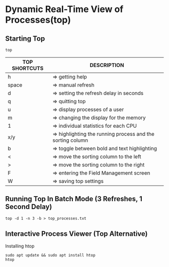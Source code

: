 # Dynamic Real-Time View of Processes(top)

## Starting Top

```
top
```

TOP SHORTCUTS | DESCRIPTION
---|---
h | => getting help
space | => manual refresh
d | => setting the refresh delay in seconds
q | => quitting top
u | => display processes of a user
m | => changing the display for the memory
1 | => individual statistics for each CPU
x/y | => highlighting the running process and the sorting column
b | => toggle between bold and text highlighting
< | => move the sorting column to the left
> | => move the sorting column to the right
F | => entering the Field Management screen 
W | => saving top settings

## Running Top In Batch Mode (3 Refreshes, 1 Second Delay)

```
top -d 1 -n 3 -b > top_processes.txt
```

## Interactive Process Viewer (Top Alternative)

Installing htop
```
sudo apt update && sudo apt install htop    
htop
```